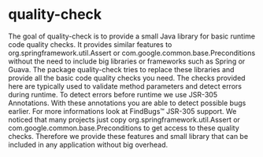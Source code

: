 quality-check
=============

The goal of quality-check is to provide a small Java library for basic runtime code quality checks. It provides similar features to org.springframework.util.Assert or com.google.common.base.Preconditions without the need to include big libraries or frameworks such as Spring or Guava. The package quality-check tries to replace these libraries and provide all the basic code quality checks you need.  The checks provided here are typically used to validate method parameters and detect errors during runtime. To detect errors before runtime we use JSR-305 Annotations. With these annotations you are able to detect possible bugs earlier. For more informations look at FindBugs™ JSR-305 support.  We noticed that many projects just copy org.springframework.util.Assert or com.google.common.base.Preconditions to get access to these quality checks. Therefore we provide these features and small library that can be included in any application without big overhead.